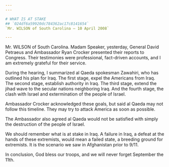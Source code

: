 ```yaml
---
---

# WHAT IS AT STAKE
## `024df6a59920dc784362ac17c8141654`
`Mr. WILSON of South Carolina — 10 April 2008`

---
```



Mr. WILSON of South Carolina. Madam Speaker, yesterday, General David 
Petraeus and Ambassador Ryan Crocker presented their reports to 
Congress. Their testimonies were professional, fact-driven accounts, 
and I am extremely grateful for their service.

During the hearing, I summarized al Qaeda spokesman Zawahiri, who has 
outlined his plan for Iraq. The first stage, expel the Americans from 
Iraq. The second stage, establish authority in Iraq. The third stage, 
extend the jihad wave to the secular nations neighboring Iraq. And the 
fourth stage, the clash with Israel and extermination of the people of 
Israel.

Ambassador Crocker acknowledged these goals, but said al Qaeda may 
not follow this timeline. They may try to attack America as soon as 
possible.

The Ambassador also agreed al Qaeda would not be satisfied with 
simply the destruction of the people of Israel.

We should remember what is at stake in Iraq. A failure in Iraq, a 
defeat at the hands of these extremists, would mean a failed state, a 
breeding ground for extremists. It is the scenario we saw in 
Afghanistan prior to 9/11.

In conclusion, God bless our troops, and we will never forget 
September the 11th.
